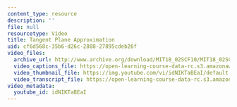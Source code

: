 ```yaml
---
content_type: resource
description: ''
file: null
resourcetype: Video
title: Tangent Plane Approximation
uid: cf6d568c-35b6-d26c-2888-27895cdeb26f
video_files:
  archive_url: http://www.archive.org/download/MIT18_02SCF10/MIT18_02SCF10Rec_21_300k.mp4
  video_captions_file: https://open-learning-course-data-rc.s3.amazonaws.com/18-02sc-multivariable-calculus-fall-2010/9267860705625d19b5bf4310754d2d4a_idNIKTaBEaI.vtt
  video_thumbnail_file: https://img.youtube.com/vi/idNIKTaBEaI/default.jpg
  video_transcript_file: https://open-learning-course-data-rc.s3.amazonaws.com/18-02sc-multivariable-calculus-fall-2010/011e86938c5dd072183df24445ba25c1_idNIKTaBEaI.pdf
video_metadata:
  youtube_id: idNIKTaBEaI
---
```

